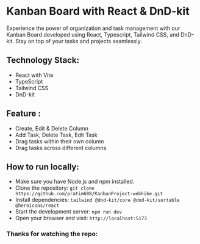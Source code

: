 # Kanban Board with React & DnD-kit
Experience the power of organization and task management with our Kanban Board developed using React, Typescript, Tailwind CSS, and DnD-kit. Stay on top of your tasks and projects seamlessly.


## Technology Stack:

- React with Vite  
- TypeScript  
- Tailwind CSS
- DnD-kit  

## Feature :
- Create, Edit & Delete Column  
- Add Task, Delete Task, Edit Task  
- Drag tasks within their own column  
- Drag tasks across different columns  

## How to run locally:
- Make sure you have Node.js and npm installed.
- Clone the repository: `git clone https://github.com/pratim688/KanbanProject-webhibe.git`
- Install dependencies: `tailwind @dnd-kit/core @dnd-kit/sortable @heroicons/react`
- Start the development server: `npm run dev`
- Open your browser and visit: `http://localhost:5173`

### Thanks for watching the repo:
